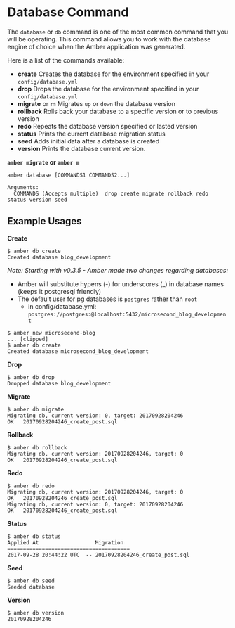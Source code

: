 # Database Command

The `database` or `db` command is one of the most common command that you will be operating. This
command allows you to work with the database engine of choice when the Amber application was generated.

Here is a list of the commands available:

- **create** Creates the database for the environment specified in your `config/database.yml`
- **drop**   Drops the database for the environment specified in your `config/database.yml`
- **migrate** or **m** Migrates `up` or `down` the database version
- **rollback** Rolls back your database to a specific version or to previous version
- **redo** Repeats the database version specified or lasted version
- **status** Prints the current database migration status
- **seed** Adds initial data after a database is created
- **version** Prints the database current version.

**`amber migrate` or `amber m`**

```shell
amber database [COMMANDS1 COMMANDS2...]

Arguments:
  COMMANDS (Accepts multiple)  drop create migrate rollback redo status version seed
```

## Example Usages

**Create**

```shell
$ amber db create
Created database blog_development
```
*Note: Starting with v0.3.5 - Amber made two changes regarding databases:*
- Amber will substitute hypens (-) for underscores (\_) in database names (keeps it postgresql friendly)
- The default user for pg databases is `postgres` rather than `root`
  - in config/database.yml: `postgres://postgres:@localhost:5432/microsecond_blog_development`
```shell
$ amber new microsecond-blog
... [clipped]
$ amber db create
Created database microsecond_blog_development
```

**Drop**

```shell
$ amber db drop
Dropped database blog_development
```

**Migrate**

```shell
$ amber db migrate
Migrating db, current version: 0, target: 20170928204246
OK   20170928204246_create_post.sql
```

**Rollback**

```shell
$ amber db rollback
Migrating db, current version: 20170928204246, target: 0
OK   20170928204246_create_post.sql
```

**Redo**

```shell
$ amber db redo
Migrating db, current version: 20170928204246, target: 0
OK   20170928204246_create_post.sql
Migrating db, current version: 0, target: 20170928204246
OK   20170928204246_create_post.sql
```

**Status**

```shell
$ amber db status
Applied At                  Migration
=======================================
2017-09-28 20:44:22 UTC  -- 20170928204246_create_post.sql
```

**Seed**

```shell
$ amber db seed
Seeded database
```

**Version**

```shell
$ amber db version
20170928204246
```
